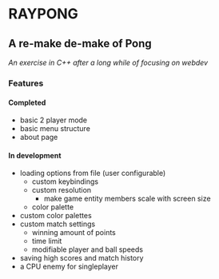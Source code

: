 # RAYPONG #
## A re-make de-make of Pong ##
*An exercise in C++ after a long while of focusing on webdev*

### Features ###

#### Completed ####
- basic 2 player mode
- basic menu structure
- about page

#### In development ####
- loading options from file (user configurable)
    - custom keybindings
    - custom resolution
        - make game entity members scale with screen size
    - color palette
- custom color palettes
- custom match settings
    - winning amount of points
    - time limit
    - modifiable player and ball speeds
- saving high scores and match history
- a CPU enemy for singleplayer
